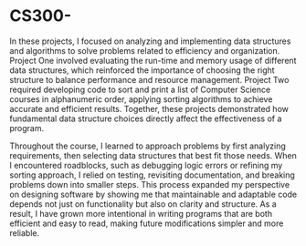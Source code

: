 # CS300-
In these projects, I focused on analyzing and implementing data structures and algorithms to solve problems related to efficiency and organization. Project One involved evaluating the run-time and memory usage of different data structures, which reinforced the importance of choosing the right structure to balance performance and resource management. Project Two required developing code to sort and print a list of Computer Science courses in alphanumeric order, applying sorting algorithms to achieve accurate and efficient results. Together, these projects demonstrated how fundamental data structure choices directly affect the effectiveness of a program.

Throughout the course, I learned to approach problems by first analyzing requirements, then selecting data structures that best fit those needs. When I encountered roadblocks, such as debugging logic errors or refining my sorting approach, I relied on testing, revisiting documentation, and breaking problems down into smaller steps. This process expanded my perspective on designing software by showing me that maintainable and adaptable code depends not just on functionality but also on clarity and structure. As a result, I have grown more intentional in writing programs that are both efficient and easy to read, making future modifications simpler and more reliable.
